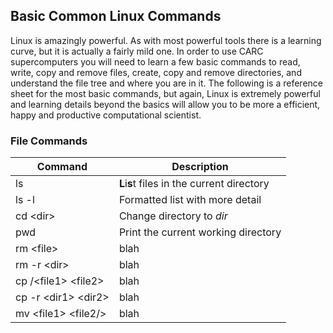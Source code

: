 ## Basic Common Linux Commands

Linux is amazingly powerful. As with most powerful tools there is a learning curve, but it is actually a fairly mild one. In order to use CARC supercomputers you will need to learn a few basic commands to read, write, copy and remove files, create, copy and remove directories, and understand the file tree and where you are in it. The following is a reference sheet for the most basic commands, but again, Linux is extremely powerful and learning details beyond the basics will allow you to be more a efficient, happy and productive computational scientist. 


### File Commands

Command   |  Description
----------|---------------
ls          | **L**i**s**t files in the current directory
ls -l       | Formatted list with more detail
cd \<dir\>  | Change directory to *dir*
pwd 	    | Print the current working directory
rm \<file\> | blah
rm -r \<dir\> | blah
cp /<file1\> \<file2\> | blah 
cp -r \<dir1\> \<dir2\> | blah
mv \<file1\> \<file2/> | blah
 
 
